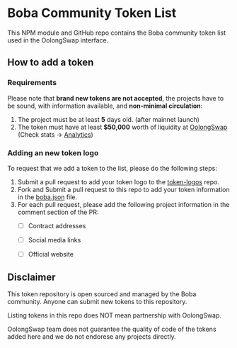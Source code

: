 # Boba Community Token List

This NPM module and GitHub repo contains the Boba community token list used in the OolongSwap interface.

## How to add a token
### Requirements
Please note that __brand new tokens are not accepted__,
the projects have to be sound, with information available, and __non-minimal circulation__:
1. The project must be at least __5__ days old. (after mainnet launch)
2. The token must have at least __$50,000__ worth of liquidity at [OolongSwap](https://oolongswap.com/) (Check stats -> [Analytics](https://info.oolongswap.com/))

### Adding an new token logo
To request that we add a token to the list, please do the following steps:
1. Submit a pull request to add your token logo to the [token-logos](https://github.com/OolongSwap/token-logos) repo. 
2. Fork and Submit a pull request to this repo to add your token information in the [boba.json](https://github.com/OolongSwap/boba-community-token-list/blob/main/src/tokens/boba.json) file.
3. For each pull request, please add the following project information in the comment section of the PR: 
   - [ ] Contract addresses
   - [ ] Social media links
   - [ ] Official website


## Disclaimer

This token repository is open sourced and managed by the Boba community. Anyone can submit new tokens to this repository.  

Listing tokens in this repo does NOT mean partnership with OolongSwap.

OolongSwap team does not guarantee the quality of code of the tokens added here and we do not endorese any projects directly.  
